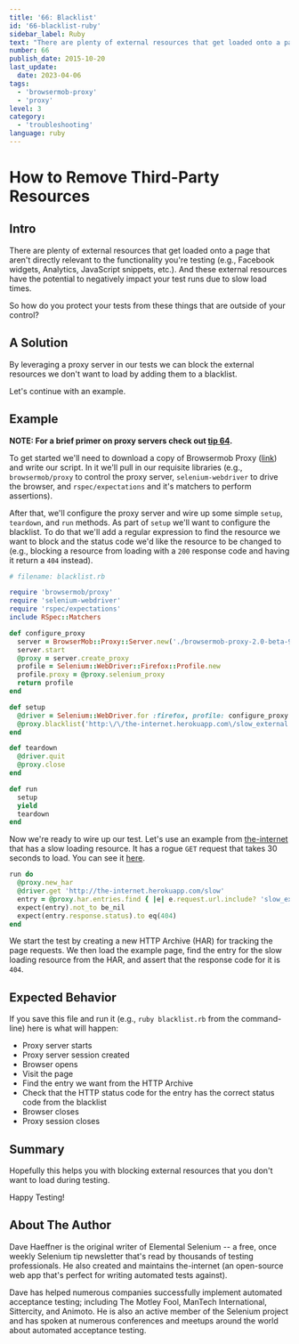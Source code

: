 ```yaml
---
title: '66: Blacklist'
id: '66-blacklist-ruby'
sidebar_label: Ruby 
text: "There are plenty of external resources that get loaded onto a page that aren't directly relevant to the functionality you're testing (e.g., Facebook widgets, Analytics, JavaScript snippets, etc.). And these external resources have the potential to negatively impact your test runs due to slow load times."
number: 66
publish_date: 2015-10-20
last_update:
  date: 2023-04-06
tags:
  - 'browsermob-proxy'
  - 'proxy'
level: 3
category:
  - 'troubleshooting'
language: ruby
---
```


# How to Remove Third-Party Resources

## Intro

There are plenty of external resources that get loaded onto a page that aren't directly relevant to the functionality you're testing (e.g., Facebook widgets, Analytics, JavaScript snippets, etc.). And these external resources have the potential to negatively impact your test runs due to slow load times.

So how do you protect your tests from these things that are outside of your control?

## A Solution

By leveraging a proxy server in our tests we can block the external resources we don't want to load by adding them to a blacklist.

Let's continue with an example.

## Example

__NOTE: For a brief primer on proxy servers check out [tip 64](/tips/64-limit-bandwidth).__

To get started we'll need to download a copy of Browsermob Proxy ([link](http://bmp.lightbody.net/)) and write our script. In it we'll pull in our requisite libraries (e.g., `browsermob/proxy` to control the proxy server, `selenium-webdriver` to drive the browser, and `rspec/expectations` and it's matchers to perform assertions).

After that, we'll configure the proxy server and wire up some simple `setup`, `teardown`, and `run` methods. As part of `setup` we'll want to configure the blacklist. To do that we'll add a regular expression to find the resource we want to block and the status code we'd like the resource to be changed to (e.g., blocking a resource from loading with a `200` response code and having it return a `404` instead).

```ruby
# filename: blacklist.rb

require 'browsermob/proxy'
require 'selenium-webdriver'
require 'rspec/expectations'
include RSpec::Matchers

def configure_proxy
  server = BrowserMob::Proxy::Server.new('./browsermob-proxy-2.0-beta-9/bin/browsermob-proxy')
  server.start
  @proxy = server.create_proxy
  profile = Selenium::WebDriver::Firefox::Profile.new
  profile.proxy = @proxy.selenium_proxy
  return profile
end

def setup
  @driver = Selenium::WebDriver.for :firefox, profile: configure_proxy
  @proxy.blacklist('http:\/\/the-internet.herokuapp.com\/slow_external', 404)
end

def teardown
  @driver.quit
  @proxy.close
end

def run
  setup
  yield
  teardown
end
```

Now we're ready to wire up our test. Let's use an example from [the-internet](https://github.com/tourdedave/the-internet) that has a slow loading resource. It has a rogue `GET` request that takes 30 seconds to load. You can see it [here](http://the-internet.herokuapp.com/slow).

```ruby
run do
  @proxy.new_har
  @driver.get 'http://the-internet.herokuapp.com/slow'
  entry = @proxy.har.entries.find { |e| e.request.url.include? 'slow_external' }
  expect(entry).not_to be_nil
  expect(entry.response.status).to eq(404)
end
```

We start the test by creating a new HTTP Archive (HAR) for tracking the page requests. We then load the example page, find the entry for the slow loading resource from the HAR, and assert that the response code for it is `404`.

## Expected Behavior

If you save this file and run it (e.g., `ruby blacklist.rb` from the command-line) here is what will happen:

+ Proxy server starts
+ Proxy server session created
+ Browser opens
+ Visit the page
+ Find the entry we want from the HTTP Archive
+ Check that the HTTP status code for the entry has the correct status code from the blacklist
+ Browser closes
+ Proxy session closes

## Summary

Hopefully this helps you with blocking external resources that you don't want to load during testing.

Happy Testing!

## About The Author

Dave Haeffner is the original writer of Elemental Selenium -- a free, once weekly Selenium tip newsletter that's read by thousands of testing professionals. He also created and maintains the-internet (an open-source web app that's perfect for writing automated tests against).

Dave has helped numerous companies successfully implement automated acceptance testing; including The Motley Fool, ManTech International, Sittercity, and Animoto. He is also an active member of the Selenium project and has spoken at numerous conferences and meetups around the world about automated acceptance testing.
